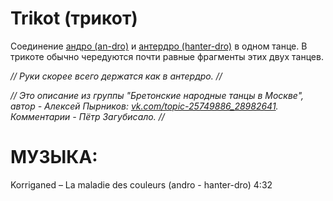Trikot (трикот)
===============
Соединение [андро (an-dro)](an-dro-nevez.md) и [антердро (hanter-dro)](hanter-dro.md) в одном танце. В трикоте обычно чередуются почти равные фрагменты этих двух танцев.

_// Руки скорее всего держатся как в антердро. //_

_// Это описание из группы "Бретонские народные танцы в Москве", автор - Алексей Пырников: [vk.com/topic-25749886_28982641](https://vk.com/topic-25749886_28982641). Комментарии - Пётр Загубисало. //_

МУЗЫКА:
=======
Korriganed – La maladie des couleurs (andro - hanter-dro) 4:32
